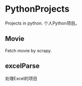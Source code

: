 # PythonProjects
Projects in python. 个人Python项目。

## Movie
Fetch movie by scrapy.

## excelParse
处理Excel的项目